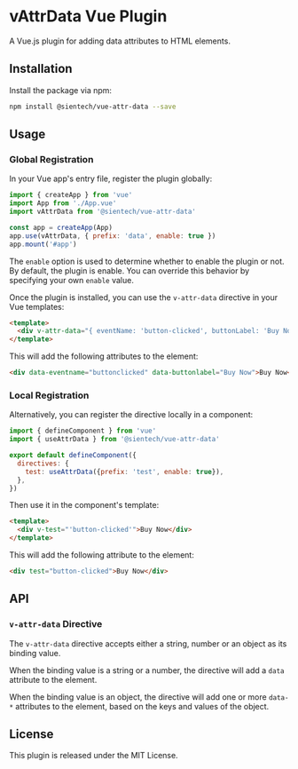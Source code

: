 # vAttrData Vue Plugin

A Vue.js plugin for adding data attributes to HTML elements.

## Installation

Install the package via npm:

```bash
npm install @sientech/vue-attr-data --save
```

## Usage

### Global Registration

In your Vue app's entry file, register the plugin globally:

```js
import { createApp } from 'vue'
import App from './App.vue'
import vAttrData from '@sientech/vue-attr-data'

const app = createApp(App)
app.use(vAttrData, { prefix: 'data', enable: true })
app.mount('#app')
```

The `enable` option is used to determine whether to enable the plugin or not. By default, the plugin is enable. You can override this behavior by specifying your own `enable` value.

Once the plugin is installed, you can use the `v-attr-data` directive in your Vue templates:

```html
<template>
  <div v-attr-data="{ eventName: 'button-clicked', buttonLabel: 'Buy Now' }">Buy Now</div>
</template>
```

This will add the following attributes to the element:

```html
<div data-eventname="buttonclicked" data-buttonlabel="Buy Now">Buy Now</div>
```

### Local Registration

Alternatively, you can register the directive locally in a component:

```js
import { defineComponent } from 'vue'
import { useAttrData } from '@sientech/vue-attr-data'

export default defineComponent({
  directives: {
    test: useAttrData({prefix: 'test', enable: true}),
  },
})
```

Then use it in the component's template:

```html
<template>
  <div v-test="'button-clicked'">Buy Now</div>
</template>
```

This will add the following attribute to the element:

```html
<div test="button-clicked">Buy Now</div>
```

## API

### `v-attr-data` Directive

The `v-attr-data` directive accepts either a string, number or an object as its binding value.

When the binding value is a string or a number, the directive will add a `data` attribute to the element.

When the binding value is an object, the directive will add one or more `data-*` attributes to the element, based on the keys and values of the object.

## License

This plugin is released under the MIT License.
